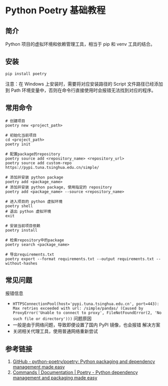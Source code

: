 # Python Poetry 基础教程

## 简介

Python 项目的虚拟环境和依赖管理工具，相当于 pip 和 venv 工具的结合。

## 安装

```shell
pip install poetry
```

注意：在 Windows 上安装时，需要将对应安装路径的 Script 文件路径已经添加到 Path 环境变量中，否则在命令行直接使用时会报错无法找到对应的程序。

## 常用命令

```
# 创建项目
poetry new <project_path>

# 初始化当前项目
cd <project_path>
poetry init

# 配置package的repository
poetry source add <repository_name> <repository_url>
poetry source add custom-repo https://pypi.tuna.tsinghua.edu.cn/simple/

# 添加并安装 python package
poetry add <package_name>
# 添加并安装 python package, 使用指定的 repository
poetry add <package_name> --source <repository_name>

# 进入项目的 python 虚拟环境
poetry shell
# 退出 python 虚拟环境
exit

# 安装当前项目依赖
poetry install

# 检索repository中的package
poetry search <package_name>

# 导出requirements.txt
poetry export --format requirements.txt --output requirements.txt --without-hashes
```

## 常见问题

报错信息
- `HTTPSConnectionPool(host='pypi.tuna.tsinghua.edu.cn', port=443): Max retries exceeded with url: /simple/pandas/ (Caused by ProxyError('Unable to connect to proxy', FileNotFoundError(2, 'No such file or directory')))`
问题原因
- 一般是由于网络问题，导致即便设置了国内 PyPI 镜像，也会报错
解决方案
- 关闭相关代理工具，使用普通网络重新尝试

## 参考链接

1. [GitHub - python-poetry/poetry: Python packaging and dependency management made easy](https://github.com/python-poetry/poetry)
2. [Commands | Documentation | Poetry - Python dependency management and packaging made easy](https://python-poetry.org/docs/cli/)